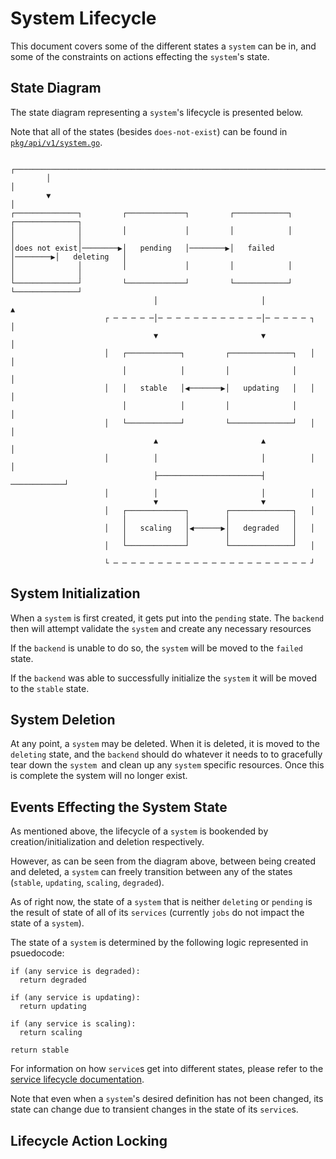 # System Lifecycle

This document covers some of the different states a `system` can be in, and some of the constraints on actions effecting the `system`'s state.

## State Diagram

The state diagram representing a `system`'s lifecycle is presented below.

Note that all of the states (besides `does-not-exist`) can be found in [`pkg/api/v1/system.go`](../../../pkg/api/v1/system.go).

```
        ┌───────────────────────────────────────────────────────────────────────┐       
        │                                                                       │       
        ▼                                                                       │       
┌──────────────┐         ┌─────────────┐         ┌────────────┐         ┌──────────────┐
│              │         │             │         │            │         │              │
│does not exist│────────▶│   pending   │────────▶│   failed   │────────▶│   deleting   │
│              │         │             │         │            │         │              │
└──────────────┘         └─────────────┘         └────────────┘         └──────────────┘
                                │                       │                       ▲       
                     ┌ ─ ─ ─ ─ ─│─ ─ ─ ─ ─ ─ ─ ─ ─ ─ ─ ─│─ ─ ─ ─ ─ ┐            │       
                                ▼                       ▼                       │       
                     │   ┌────────────┐         ┌──────────────┐   │            │       
                         │            │         │              │                │       
                     │   │   stable   │◀───────▶│   updating   │   │            │       
                         │            │         │              │                │       
                     │   └────────────┘         └──────────────┘   │            │       
                                ▲                       ▲                       │       
                     │          │                       │          │            │       
                                ├───────────────────────┤           ────────────┘       
                     │          │                       │          │                    
                                ▼                       ▼                               
                     │   ┌─────────────┐        ┌──────────────┐   │                    
                         │             │        │              │                        
                     │   │   scaling   │◀──────▶│   degraded   │   │                    
                         │             │        │              │                        
                     │   └─────────────┘        └──────────────┘   │                    
                                                                                        
                     └ ─ ─ ─ ─ ─ ─ ─ ─ ─ ─ ─ ─ ─ ─ ─ ─ ─ ─ ─ ─ ─ ─ ┘                    
```

## System Initialization

When a `system` is first created, it gets put into the `pending` state. The `backend` then will attempt validate the `system` and create any necessary resources

If the `backend` is unable to do so, the `system` will be moved to the `failed` state.

If the `backend` was able to successfully initialize the `system` it will be moved to the `stable` state.

## System Deletion

At any point, a `system` may be deleted. When it is deleted, it is moved to the `deleting` state, and the `backend` should do whatever it needs to to gracefully tear down the `system `and clean up any `system` specific resources. Once this is complete the system will no longer exist.

## Events Effecting the System State

As mentioned above, the lifecycle of a `system` is bookended by creation/initialization and deletion respectively.

However, as can be seen from the diagram above, between being created and deleted, a `system` can freely transition between any of the states (`stable`, `updating`, `scaling`, `degraded`).

As of right now, the state of a `system` that is neither `deleting` or `pending` is the result of state of all of its `services` (currently `jobs` do not impact the state of a `system`).

The state of a `system` is determined by the following logic represented in psuedocode:

```
if (any service is degraded):
  return degraded
  
if (any service is updating):
  return updating
  
if (any service is scaling):
  return scaling

return stable
```

For information on how `service`s get into different states, please refer to the [service lifecycle documentation](service).

Note that even when a `system`'s desired definition has not been changed, its state can change due to transient changes in the state of its `service`s.

## Lifecycle Action Locking


